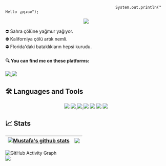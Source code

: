 <!--### Hi there 👋
**Enummethod/Enummethod** is a ✨ _special_ ✨ repository because its `README.md` (this file) appears on your GitHub profile.
Here are some ideas to get you started:

- 👀 I'm interested in Back-end development
-  I’m currently working on ...
- 🌱 I’m currently learning ...
- 👯 I’m looking to collaborate on ...
- 🤔 I’m looking for help with ...
- 💬 Ask me about ...
- 📫 How to reach me: ...
- 😄 Pronouns: ...
- ⚡ Fun fact: ...
--> 

                                                    System.out.println(" Hello ¡pๅɹoʍ");
                                                  
<p align = "center">
<a href ="https://www.world.com" target ="_blank"> <img src="https://user-images.githubusercontent.com/80968031/202825096-e1bae183-88f6-4483-af82-16dee09c5a7d.gif"/></a> </p>

 :no_entry: Sahra çölüne yağmur yağıyor.                          
 :no_entry: Kaliforniya çölü artık nemli.                    
 :no_entry: Florida'daki bataklıkların hepsi kurudu.                       

 #### 🔍 You can find me on these platforms:

<a href="https://www.linkedin.com/in/mustafayasar44/" target="_blank">
  <img src="https://img.shields.io/badge/linkedin-%230077B5.svg?style=for-the-badge&logo=linkedin&logoColor=6cff95&color=22272e">
</a>
<a href="https://www.hackerrank.com/mustafayashar44?hr_r=1" target="_blank">
  <img src="https://img.shields.io/badge/-Hackerrank-2EC866?style=for-the-badge&logo=HackerRank&logoColor=6cff95&color=22272e">
</a>

## 🛠 Languages and Tools

<p align = "center">
 <a href ="https://www.java.com" target ="_blank"> <img src="https://img.icons8.com/nolan/64/java-coffee-cup-logo.png"/></a> 
 <a href ="https://hibernate.org/  target ="_blank"> <img src="https://user-images.githubusercontent.com/80968031/143249225-730c2a2a-b9eb-4d13-bfc6-783f5ba2b735.png"</a>
 <a href ="https://spring.io/  target ="_blank"> <img src="https://user-images.githubusercontent.com/80968031/143249577-6c3205c7-f736-48c3-955b-4e882e1fddad.png"</a>
 <a href ="https://www.microsoft.com/tr-tr/sql-server/sql-server-2019" target ="_blank"> <img src="https://img.icons8.com/color/48/000000/microsoft-sql-server.png"/></a>
 <a href ="https://www.docker.com/" target ="_blank"> <img src="https://user-images.githubusercontent.com/80968031/143250166-f383d00e-92ac-4840-abd5-c070af9bc5e7.png"/></a>  
 <a href ="https://docs.microsoft.com/tr-tr/visualstudio/get-started/csharp/?view=vs-2019" target ="_blank"> <img src="https://img.icons8.com/ios-filled/50/000000/c-sharp-logo.png"/></a> 
 <a href ="https://docs.microsoft.com/tr-tr/visualstudio/get-started/csharp/?view=vs-2019" target ="_blank"> <img src="https://user-images.githubusercontent.com/80968031/202824452-f506ab2c-a186-4911-b361-419f426076f6.png"/></a> 
 </p>

## 📈 Stats

| <a href="https://github.com/Enummethod/Enummethod/github-readme-stats"><img align="center" src="https://github-readme-stats.vercel.app/api?username=Enummethod&count_private=true&show_icons=true&hide=prs,issues&include_all_commits=true&hide_border=true&custom_title=My%20Stats&title_color=6cff95&text_color=ffffff&icon_color=2bbc8a&bg_color=22272e" alt="Mustafa's github stats" /></a> | <a href="https://github.com/Enummethod/Enummethod/github-readme-stats"><img align="center" src="https://github-readme-stats.vercel.app/api/top-langs/?username=Enummethod&langs_count=8&layout=compact&hide_border=true&title_color=6cff95&text_color=ffffff&icon_color=2bbc8a&bg_color=22272e" /></a> |
| ------------- | ------------- |
   
![GitHub Activity Graph](https://activity-graph.herokuapp.com/graph?username=Enummethod&theme=react-dark&custom_title=My%20Contributions%20Graph%20is%20like%20a%20Rollercoster%20Ride&bg_color=3333cc&color=ffffff&line=ffffff&point=ffffff&area=true&hide_border=true)  
<img src="https://user-images.githubusercontent.com/73097560/115834477-dbab4500-a447-11eb-908a-139a6edaec5c.gif">

